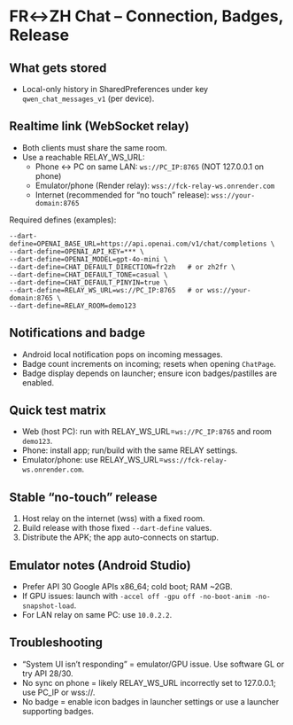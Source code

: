 # FR↔ZH Chat – Connection, Badges, Release

## What gets stored
- Local-only history in SharedPreferences under key `qwen_chat_messages_v1` (per device).

## Realtime link (WebSocket relay)
- Both clients must share the same room.
- Use a reachable RELAY_WS_URL:
  - Phone ↔ PC on same LAN: `ws://PC_IP:8765` (NOT 127.0.0.1 on phone)
  - Emulator/phone (Render relay): `wss://fck-relay-ws.onrender.com`
  - Internet (recommended for “no touch” release): `wss://your-domain:8765`

Required defines (examples):
```
--dart-define=OPENAI_BASE_URL=https://api.openai.com/v1/chat/completions \
--dart-define=OPENAI_API_KEY=*** \
--dart-define=OPENAI_MODEL=gpt-4o-mini \
--dart-define=CHAT_DEFAULT_DIRECTION=fr2zh   # or zh2fr \
--dart-define=CHAT_DEFAULT_TONE=casual \
--dart-define=CHAT_DEFAULT_PINYIN=true \
--dart-define=RELAY_WS_URL=ws://PC_IP:8765   # or wss://your-domain:8765 \
--dart-define=RELAY_ROOM=demo123
```

## Notifications and badge
- Android local notification pops on incoming messages.
- Badge count increments on incoming; resets when opening `ChatPage`.
- Badge display depends on launcher; ensure icon badges/pastilles are enabled.

## Quick test matrix
- Web (host PC): run with RELAY_WS_URL=`ws://PC_IP:8765` and room `demo123`.
- Phone: install app; run/build with the same RELAY settings.
- Emulator/phone: use RELAY_WS_URL=`wss://fck-relay-ws.onrender.com`.

## Stable “no-touch” release
1) Host relay on the internet (wss) with a fixed room.
2) Build release with those fixed `--dart-define` values.
3) Distribute the APK; the app auto-connects on startup.

## Emulator notes (Android Studio)
- Prefer API 30 Google APIs x86_64; cold boot; RAM ~2GB.
- If GPU issues: launch with `-accel off -gpu off -no-boot-anim -no-snapshot-load`.
- For LAN relay on same PC: use `10.0.2.2`.

## Troubleshooting
- “System UI isn’t responding” = emulator/GPU issue. Use software GL or try API 28/30.
- No sync on phone = likely RELAY_WS_URL incorrectly set to 127.0.0.1; use PC_IP or wss://.
- No badge = enable icon badges in launcher settings or use a launcher supporting badges.


